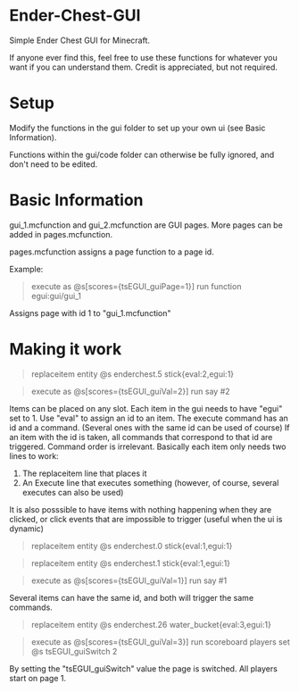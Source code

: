 # Ender-Chest-GUI

Simple Ender Chest GUI for Minecraft.

If anyone ever find this, feel free to use these functions for whatever you want if you can understand them. Credit is appreciated, but not required.

# Setup 

Modify the functions in the gui folder to set up your own ui (see Basic Information).

Functions within the gui/code folder can otherwise be fully ignored, and don't need to be edited.

# Basic Information

gui_1.mcfunction and gui_2.mcfunction are GUI pages. More pages can be added in pages.mcfunction.

pages.mcfunction assigns a page function to a page id.

Example:

> execute as @s[scores={tsEGUI_guiPage=1}] run function egui:gui/gui_1

Assigns page with id 1 to "gui_1.mcfunction"

# Making it work


> replaceitem entity @s enderchest.5 stick{eval:2,egui:1}

> execute as @s[scores={tsEGUI_guiVal=2}] run say #2

Items can be placed on any slot. Each item in the gui needs to have "egui" set to 1. Use "eval" to assign an id to an item.
The execute command has an id and a command. (Several ones with the same id can be used of course)
If an item with the id is taken, all commands that correspond to that id are triggered. Command order is irrelevant.
Basically each item only needs two lines to work:
1. The replaceitem line that places it
2. An Execute line that executes something (however, of course, several executes can also be used)

It is also posssible to have items with nothing happening when they are clicked, or click events that are impossible to trigger (useful when the ui is dynamic)



> replaceitem entity @s enderchest.0 stick{eval:1,egui:1}

> replaceitem entity @s enderchest.1 stick{eval:1,egui:1}

> execute as @s[scores={tsEGUI_guiVal=1}] run say #1

Several items can have the same id, and both will trigger the same commands.



> replaceitem entity @s enderchest.26 water_bucket{eval:3,egui:1}

> execute as @s[scores={tsEGUI_guiVal=3}] run scoreboard players set @s tsEGUI_guiSwitch 2

By setting the "tsEGUI_guiSwitch" value the page is switched. All players start on page 1.
